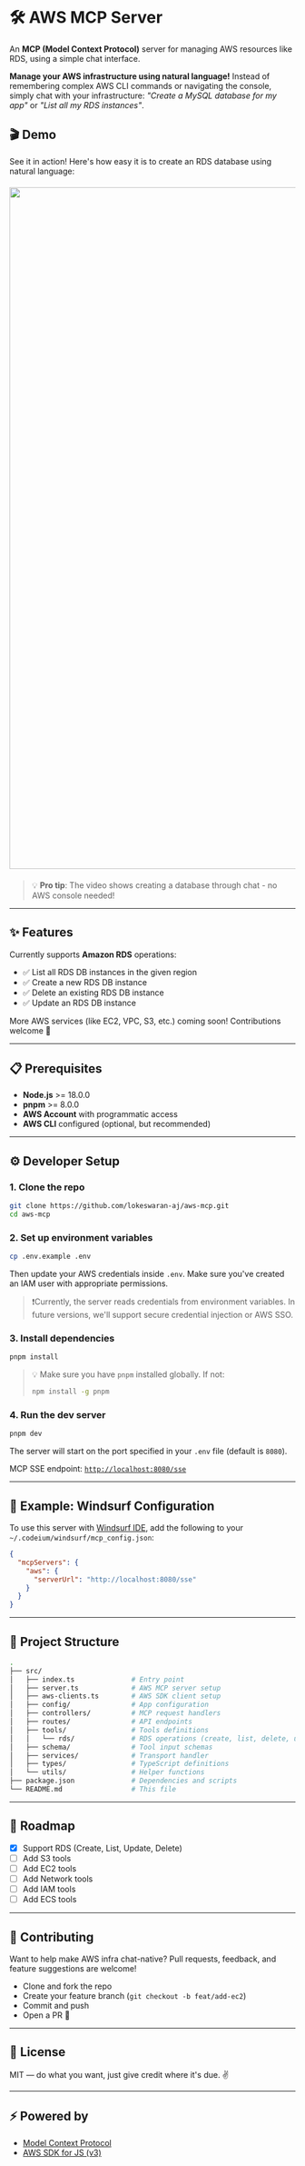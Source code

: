 # 🛠️ AWS MCP Server

An **MCP (Model Context Protocol)** server for managing AWS resources like RDS, using a simple chat interface.

**Manage your AWS infrastructure using natural language!** Instead of remembering complex AWS CLI commands or navigating the console, simply chat with your infrastructure: _"Create a MySQL database for my app"_ or _"List all my RDS instances"_.

## 🎬 Demo

See it in action! Here's how easy it is to create an RDS database using natural language:

<div align="center" style="margin-top:20px;margin-bottom:20px;">
<img src="/static/demo.gif" alt="Demo" width="1200" />
</div>

> 💡 **Pro tip**: The video shows creating a database through chat - no AWS console needed!

---

## ✨ Features

Currently supports **Amazon RDS** operations:

- ✅ List all RDS DB instances in the given region
- ✅ Create a new RDS DB instance
- ✅ Delete an existing RDS DB instance
- ✅ Update an RDS DB instance

More AWS services (like EC2, VPC, S3, etc.) coming soon! Contributions welcome 🚀

---

## 📋 Prerequisites

- **Node.js** >= 18.0.0
- **pnpm** >= 8.0.0
- **AWS Account** with programmatic access
- **AWS CLI** configured (optional, but recommended)

---

## ⚙️ Developer Setup

### 1. Clone the repo

```bash
git clone https://github.com/lokeswaran-aj/aws-mcp.git
cd aws-mcp
```

### 2. Set up environment variables

```bash
cp .env.example .env
```

Then update your AWS credentials inside `.env`. Make sure you've created an IAM user with appropriate permissions.

> ❗️Currently, the server reads credentials from environment variables. In future versions, we'll support secure credential injection or AWS SSO.

### 3. Install dependencies

```bash
pnpm install
```

> 💡 Make sure you have `pnpm` installed globally. If not:
>
> ```bash
> npm install -g pnpm
> ```

### 4. Run the dev server

```bash
pnpm dev
```

The server will start on the port specified in your `.env` file (default is `8080`).

MCP SSE endpoint:
[`http://localhost:8080/sse`](http://localhost:8080/sse)

---

## 🧪 Example: Windsurf Configuration

To use this server with [Windsurf IDE](https://windsurf.com), add the following to your `~/.codeium/windsurf/mcp_config.json`:

```json
{
  "mcpServers": {
    "aws": {
      "serverUrl": "http://localhost:8080/sse"
    }
  }
}
```

---

## 📁 Project Structure

```bash
.
├── src/
│   ├── index.ts              # Entry point
│   ├── server.ts             # AWS MCP server setup
│   ├── aws-clients.ts        # AWS SDK client setup
│   ├── config/               # App configuration
│   ├── controllers/          # MCP request handlers
│   ├── routes/               # API endpoints
│   ├── tools/                # Tools definitions
│   │   └── rds/              # RDS operations (create, list, delete, update)
│   ├── schema/               # Tool input schemas
│   ├── services/             # Transport handler
│   ├── types/                # TypeScript definitions
│   └── utils/                # Helper functions
├── package.json              # Dependencies and scripts
└── README.md                 # This file
```

---

## 📌 Roadmap

- [x] Support RDS (Create, List, Update, Delete)
- [ ] Add S3 tools
- [ ] Add EC2 tools
- [ ] Add Network tools
- [ ] Add IAM tools
- [ ] Add ECS tools

---

## 🤝 Contributing

Want to help make AWS infra chat-native?
Pull requests, feedback, and feature suggestions are welcome!

- Clone and fork the repo
- Create your feature branch (`git checkout -b feat/add-ec2`)
- Commit and push
- Open a PR 🙌

---

## 📄 License

MIT — do what you want, just give credit where it's due. ✌️

---

## ⚡ Powered by

- [Model Context Protocol](https://modelcontextprotocol.io/introduction)
- [AWS SDK for JS (v3)](https://docs.aws.amazon.com/AWSJavaScriptSDK/v3/latest/)
